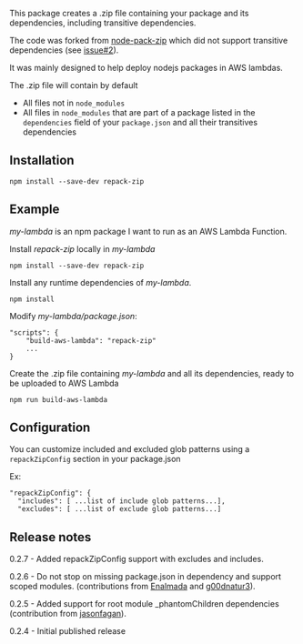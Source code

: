 This package creates a .zip file containing your package and its dependencies, including
transitive dependencies.

The code was forked from [node-pack-zip](https://github.com/Merlin-Taylor/node-pack-zip)
which did not support transitive dependencies (see [issue#2](https://github.com/Merlin-Taylor/node-pack-zip/issues/2)).

It was mainly designed to help deploy nodejs packages in AWS lambdas.

The .zip file will contain by default
- All files not in `node_modules`
- All files in `node_modules` that are part of a package listed in the `dependencies` field of your `package.json` and
all their transitives dependencies

## Installation

`npm install --save-dev repack-zip`

## Example

_my-lambda_ is an npm package I want to run as an AWS Lambda Function.

Install _repack-zip_ locally in _my-lambda_
```
npm install --save-dev repack-zip
```

Install any runtime dependencies of _my-lambda_.
```
npm install
```

Modify _my-lambda/package.json_:
```
"scripts": {
    "build-aws-lambda": "repack-zip"
    ...
}
```

Create the .zip file containing _my-lambda_ and all its dependencies, ready to be uploaded to AWS Lambda
```
npm run build-aws-lambda
```

## Configuration
You can customize included and excluded glob patterns using a `repackZipConfig`
section in your package.json

Ex:
```$xslt
"repackZipConfig": {
  "includes": [ ...list of include glob patterns...],
  "excludes": [ ...list of exclude glob patterns...]
```

## Release notes
0.2.7 - Added repackZipConfig support with excludes and includes.

0.2.6 - Do not stop on missing package.json in dependency and support scoped modules.
(contributions from [Enalmada](https://github.com/Enalmada) and [g00dnatur3](https://github.com/g00dnatur3)).

0.2.5 - Added support for root module _phantomChildren dependencies 
(contribution from [jasonfagan](https://github.com/jasonfagan)).

0.2.4 - Initial published release

